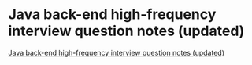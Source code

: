 # Java back-end high-frequency interview question notes (updated)
[Java back-end high-frequency interview question notes (updated)](https://aiwithcloud.com/2022/09/19/java_back_end_high_frequency_interview_question_notes_updated/)